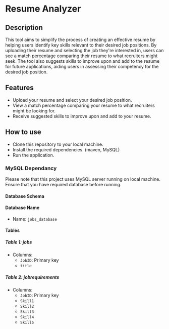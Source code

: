 # Resume Analyzer
## Description
This tool aims to simplify the process of creating an effective resume by helping users identify key skills relevant to their desired job positions. By uploading their resume and selecting the job they're interested in, users can see a match percentage comparing their resume to what recruiters might seek. The tool also suggests skills to improve upon and add to the resume for future applications, aiding users in assessing their competency for the desired job position.
## Features
* Upload your resume and select your desired job position.
* View a match percentage comparing your resume to what recruiters might be looking for.
* Receive suggested skills to improve upon and add to your resume.
## How to use
* Clone this repository to your local machine.
* Install the required dependencies. (maven, MySQL)
* Run the application.
### MySQL Dependancy
Please note that this project uses MySQL server running on local machine. Ensure that you have required database before running.
#### Database Schema

#### Database Name
- Name: `jobs_database`

#### Tables

##### Table 1: jobs
- Columns:
  - `JobID`: Primary key
  - `title`

##### Table 2: jobrequirements
- Columns:
  - `JobID`: Primary key
  - `Skill1`
  - `Skill2`
  - `Skill3`
  - `Skill4`
  - `Skill5`
